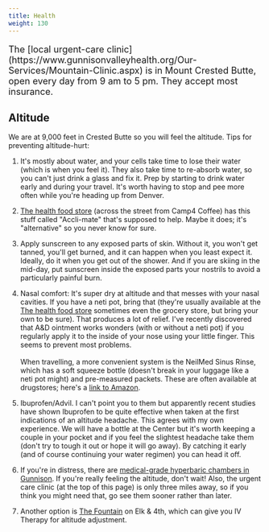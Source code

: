 ```yaml
---
title: Health
weight: 130
---
```


<p style="font-size:large;">
The [local urgent-care clinic](https://www.gunnisonvalleyhealth.org/Our-Services/Mountain-Clinic.aspx) is in Mount Crested Butte, open every day from
9 am to 5 pm. They accept most insurance.
</p>

## Altitude

We are at 9,000 feet in Crested Butte so you will feel the altitude. Tips for preventing altitude-hurt:

1. It's mostly about water, and your cells take time to lose their water
(which is when you feel it).  They also take time to re-absorb water, so you
can't just drink a glass and fix it. Prep by starting to drink water early and
during your travel. It's worth having to stop and pee more often while you're
heading up from Denver.

2. [The health food store](https://g.co/kgs/GGkMTHP) (across the street from Camp4 Coffee) has this stuff called "Accli-mate" that's supposed to help.
Maybe it does; it's "alternative" so you never know for sure.

3. Apply sunscreen to any exposed parts of skin. Without it, you won't get
tanned, you'll get burned, and it can happen when you least expect it.
Ideally, do it when you get out of the shower. And if you are skiing in the
mid-day, put sunscreen inside the exposed parts your nostrils to avoid a
particularly painful burn.

4. Nasal comfort: It's super dry at altitude and that messes with your nasal
cavities. If you have a neti pot, bring that (they're usually available at the
[The health food store](https://g.co/kgs/GGkMTHP) sometimes even the grocery store, but
bring your own to be sure). That produces a lot of relief. I've recently
discovered that A&D ointment works wonders (with or without a neti pot) if you
regularly apply it to the inside of your nose using your little finger. This
seems to prevent most problems.\
\
When travelling, a more convenient system is the NeilMed Sinus Rinse, which
has a soft squeeze bottle (doesn't break in your luggage like a neti pot might)
and pre-measured packets. These are often available at drugstores; here's a
[link to Amazon](https://www.amazon.com/dp/B004N13VY4/ref=cm_sw_em_r_mt_dp_U_2ESGCb5KHV8N9).

5. Ibuprofen/Advil. I can't point you to them but apparently recent studies
have shown Ibuprofen to be quite effective when taken at the first indications
of an altitude headache. This agrees with my own experience. We will have a
bottle at the Center but it's worth keeping a couple in your pocket and
if you feel the slightest headache take them (don't try to tough it out or
hope it will go away). By catching it early (and of course continuing your
water regimen) you can head it off.

6. If you're in distress, there are [medical-grade hyperbaric chambers in Gunnison](https://www.google.com/maps/place/Rocky+Mountain+Hyperbaric+Institute-Gunnison/@38.5526952,-106.9282212,17z/data=!3m1!4b1!4m6!3m5!1s0x873f933df2fa0c1d:0x719ec58af6c2fe4d!8m2!3d38.552691!4d-106.9256463!16s%2Fg%2F11lgy4ccjn?entry=ttu&g_ep=EgoyMDI1MDExNS4wIKXMDSoASAFQAw%3D%3D).
If you're really feeling the altitude, don't wait! Also, the urgent care clinic (at the top of
this page) is only three miles away, so if you think you might need that, go
see them sooner rather than later.

7. Another option is [The Fountain](https://www.thefountaincb.com/) on Elk & 4th, which can give you IV Therapy for altitude adjustment.
